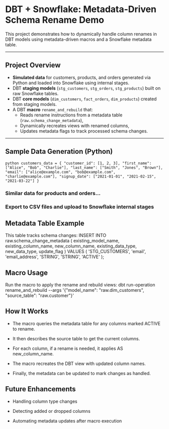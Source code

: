 # DBT + Snowflake: Metadata-Driven Schema Rename Demo

This project demonstrates how to dynamically handle column renames in DBT models using metadata-driven macros and a Snowflake metadata table.

---

## Project Overview

- **Simulated data** for customers, products, and orders generated via Python and loaded into Snowflake using internal stages.
- DBT **staging models** (`stg_customers`, `stg_orders`, `stg_products`) built on raw Snowflake tables.
- DBT **core models** (`dim_customers`, `fact_orders`, `dim_products`) created from staging models.
- A DBT **macro** `rename_and_rebuild` that:
  - Reads rename instructions from a metadata table (`raw.schema_change_metadata`),
  - Dynamically recreates views with renamed columns,
  - Updates metadata flags to track processed schema changes.

---

## Sample Data Generation (Python)

``python
customers_data = {
    "customer_id": [1, 2, 3],
    "first_name": ["Alice", "Bob", "Charlie"],
    "last_name": ["Smith", "Jones", "Brown"],
    "email": ["alice@example.com", "bob@example.com", "charlie@example.com"],
    "signup_date": ["2021-01-01", "2021-02-15", "2021-03-22"]
} ``

### Similar data for products and orders...

### Export to CSV files and upload to Snowflake internal stages


## Metadata Table Example
This table tracks schema changes:
INSERT INTO raw.schema_change_metadata (
    existing_model_name,
    existing_column_name,
    new_column_name,
    existing_data_type,
    new_data_type,
    update_flag
)
VALUES (
    'STG_CUSTOMERS', 
    'email', 
    'email_address', 
    'STRING', 
    'STRING', 
    'ACTIVE'
);

## Macro Usage
Run the macro to apply the rename and rebuild views:
dbt run-operation rename_and_rebuild --args '{"model_name": "raw.dim_customers", "source_table": "raw.customer"}'


## How It Works
- The macro queries the metadata table for any columns marked ACTIVE to rename.

- It then describes the source table to get the current columns.

- For each column, if a rename is needed, it applies AS new_column_name.

- The macro recreates the DBT view with updated column names.

- Finally, the metadata can be updated to mark changes as handled.


## Future Enhancements
- Handling column type changes

- Detecting added or dropped columns

- Automating metadata updates after macro execution

